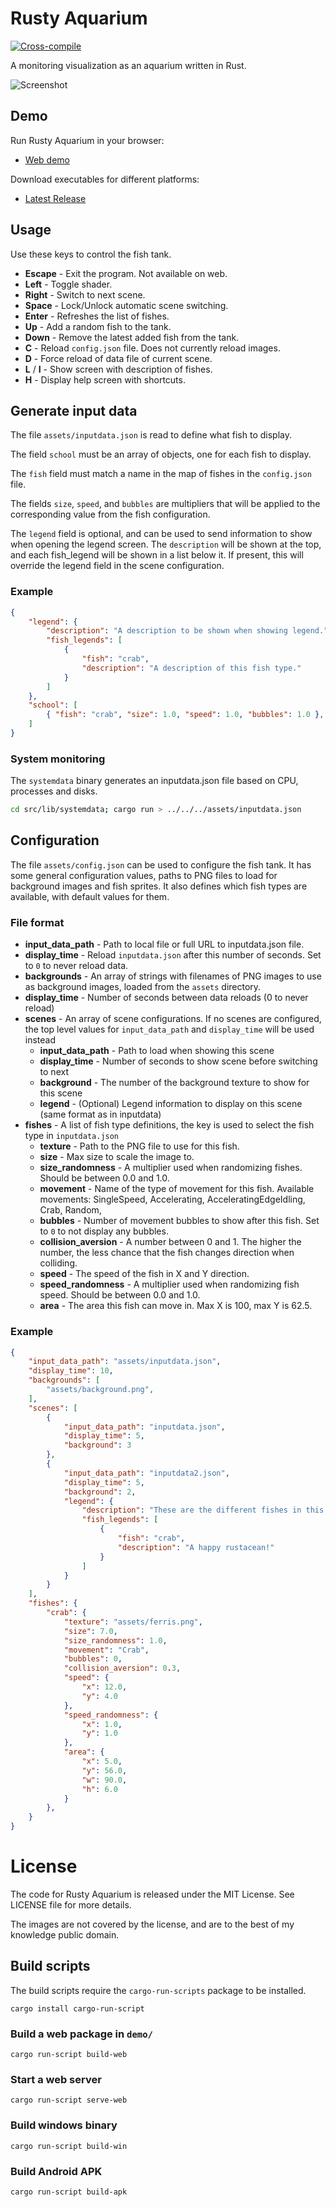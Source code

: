 Rusty Aquarium
==============
[![Cross-compile](https://github.com/ollej/rusty-aquarium/actions/workflows/crosscompile.yml/badge.svg)](https://github.com/ollej/rusty-aquarium/actions/workflows/crosscompile.yml)

A monitoring visualization as an aquarium written in Rust.

![Screenshot](https://ollej.github.io/rusty-aquarium/assets/screenshot.png)

Demo
----

Run Rusty Aquarium in your browser:

 * [Web demo](https://ollej.github.io/rusty-aquarium/demo/)

Download executables for different platforms:

 * [Latest Release](https://github.com/ollej/rusty-aquarium/releases/latest)

Usage
-----

Use these keys to control the fish tank.

* **Escape** - Exit the program. Not available on web.
* **Left** - Toggle shader.
* **Right** - Switch to next scene.
* **Space** - Lock/Unlock automatic scene switching.
* **Enter** - Refreshes the list of fishes.
* **Up** - Add a random fish to the tank.
* **Down** - Remove the latest added fish from the tank.
* **C** - Reload `config.json` file. Does not currently reload images.
* **D** - Force reload of data file of current scene.
* **L** / **I** - Show screen with description of fishes.
* **H** - Display help screen with shortcuts.

Generate input data
-------------------

The file `assets/inputdata.json` is read to define what fish to display.

The field `school` must be an array of objects, one for each fish to
display.

The `fish` field must match a name in the map of fishes in the
`config.json` file.

The fields `size`, `speed`, and `bubbles` are multipliers that will be applied
to the corresponding value from the fish configuration.

The `legend` field is optional, and can be used to send information to show
when opening the legend screen. The `description` will be shown at the top,
and each fish_legend will be shown in a list below it. If present, this will
override the legend field in the scene configuration.

### Example

```json
{
    "legend": {
        "description": "A description to be shown when showing legend.",
        "fish_legends": [
            {
                "fish": "crab",
                "description": "A description of this fish type."
            }
        ]
    },
    "school": [
        { "fish": "crab", "size": 1.0, "speed": 1.0, "bubbles": 1.0 },
    ]
}
```

### System monitoring

The `systemdata` binary generates an inputdata.json file based on CPU,
processes and disks.

```bash
cd src/lib/systemdata; cargo run > ../../../assets/inputdata.json
```

Configuration
-------------

The file `assets/config.json` can be used to configure the fish tank. It has
some general configuration values, paths to PNG files to load for background
images and fish sprites. It also defines which fish types are available,
with default values for them.

### File format

 * **input_data_path** - Path to local file or full URL to inputdata.json file.
 * **display_time** - Reload `inputdata.json` after this number of
 seconds. Set to `0` to never reload data.
 * **backgrounds** - An array of strings with filenames of PNG images to use as
 background images, loaded from the `assets` directory.
 * **display_time** - Number of seconds between data reloads (0 to never reload)
 * **scenes** - An array of scene configurations. If no scenes are configured,
   the top level values for `input_data_path` and `display_time` will be used
   instead
   * **input_data_path** - Path to load when showing this scene
   * **display_time** - Number of seconds to show scene before switching to next
   * **background** - The number of the background texture to show for this scene
   * **legend** - (Optional) Legend information to display on this scene (same
   format as in inputdata)
 * **fishes** - A list of fish type definitions, the key is used to select the
 fish type in `inputdata.json`
    * **texture** - Path to the PNG file to use for this fish.
    * **size** - Max size to scale the image to.
    * **size_randomness** - A multiplier used when randomizing fishes. Should
    be between 0.0 and 1.0.
    * **movement** - Name of the type of movement for this fish. Available
    movements: SingleSpeed, Accelerating, AcceleratingEdgeIdling, Crab, Random,
    * **bubbles** - Number of movement bubbles to show after this fish. Set to
    `0` to not display any bubbles.
    * **collision_aversion** - A number between 0 and 1. The higher the
    number, the less chance that the fish changes direction when colliding.
    * **speed** - The speed of the fish in X and Y direction.
    * **speed_randomness** - A multiplier used when randomizing fish speed.
    Should be between 0.0 and 1.0.
    * **area** - The area this fish can move in. Max X is 100, max Y is 62.5.

### Example

```json
{
    "input_data_path": "assets/inputdata.json",
    "display_time": 10,
    "backgrounds": [
        "assets/background.png",
    ],
    "scenes": [
        {
            "input_data_path": "inputdata.json",
            "display_time": 5,
            "background": 3
        },
        {
            "input_data_path": "inputdata2.json",
            "display_time": 5,
            "background": 2,
            "legend": {
                "description": "These are the different fishes in this aquarium.",
                "fish_legends": [
                    {
                        "fish": "crab",
                        "description": "A happy rustacean!"
                    }
                ]
            }
        }
    ],
    "fishes": {
        "crab": {
            "texture": "assets/ferris.png",
            "size": 7.0,
            "size_randomness": 1.0,
            "movement": "Crab",
            "bubbles": 0,
            "collision_aversion": 0.3,
            "speed": {
                "x": 12.0,
                "y": 4.0
            },
            "speed_randomness": {
                "x": 1.0,
                "y": 1.0
            },
            "area": {
                "x": 5.0,
                "y": 56.0,
                "w": 90.0,
                "h": 6.0
            }
        },
    }
}
```

License
=======

The code for Rusty Aquarium is released under the MIT License.
See LICENSE file for more details.

The images are not covered by the license, and are to the best of my knowledge
public domain.

Build scripts
-------------

The build scripts require the `cargo-run-scripts` package to be installed.

```
cargo install cargo-run-script
```

### Build a web package in `demo/`
```
cargo run-script build-web
```

### Start a web server
```
cargo run-script serve-web
```

### Build windows binary
```
cargo run-script build-win
```

### Build Android APK
```
cargo run-script build-apk
```

